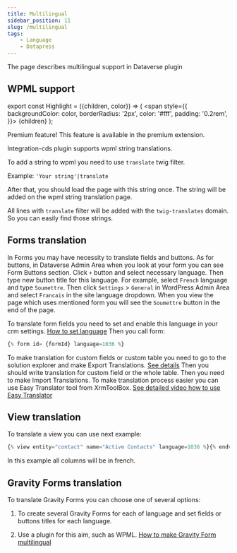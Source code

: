 ```yaml
---
title: Multilingual
sidebar_position: 11
slug: /multilingual
tags:
    - Language
    - Datapress
---
```


The page describes multilingual support in Dataverse plugin

## WPML support 

export const Highlight = ({children, color}) => (
  <span
    style={{
      backgroundColor: color,
      borderRadius: '2px',
      color: '#fff',
      padding: '0.2rem',
    }}>
    {children}
  </span>
);

<Highlight color="#25c2a0">Premium feature! This feature is available in the premium extension.</Highlight>

Integration-cds plugin supports wpml string translations. 

To add a string to wpml you need to use `translate` twig filter.

Example: `'Your string'|translate`

After that, you should load the page with this string once. The string will be added on the wpml string translation page.

All lines with `translate` filter will be added with the `twig-translates` domain. So you can easily find those strings.

## Forms translation

In Forms you may have necessity to translate fields and buttons. 
As for buttons, in Dataverse Admin Area when you look at your form you can see Form Buttons section. Click `+` button and select necessary language. Then type new button title for this language. For example, select `French` language and type `Soumettre`.
Then  click `Settings` > `General` in WordPress Admin Area and select `Francais` in the site language dropdown. When you view the page which uses mentioned form you will see the `Soumettre` button in the end of the page.

To translate form fields you need to set and enable this language in your crm settings. [How to set language](https://learn.microsoft.com/en-us/dynamics365/customerengagement/on-premises/admin/enable-languages?view=op-9-1)
Then you call form:

```php
{% form id= {formId} language=1036 %}
```

To make translation for custom fields or custom table you need to go to the solution explorer and make Export Translations. [See details](https://learn.microsoft.com/en-us/dynamics365/customerengagement/on-premises/customize/export-customized-entity-field-text-translation?view=op-9-1) 
Then you should write translation for custom field or the whole table. Then you need to make Import Translations.
To make translation process easier you can use Easy Translator tool from XrmToolBox. 
[See detailed video how to use Easy Translator](https://www.youtube.com/watch?v=BNMVt-uhBbQ)

## View translation

To translate a view you can use next example:

```php
{% view entity="contact" name="Active Contacts" language=1036 %}{% endview %}
```

In this example all columns will be in french.

## Gravity Forms translation

To translate Gravity Forms you can choose one of several options:

1. To create several Gravity Forms for each of language and set fields or buttons titles for each language.

2. Use a plugin for this aim, such as WPML.
[How to make Gravity Form multilingual](https://wpml.org/documentation/related-projects/gravity-forms-multilingual/)